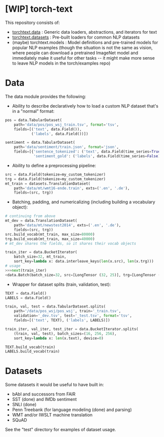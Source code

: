 # [WIP] torch-text

This repository consists of:

- [torchtext.data](#data) : Generic data loaders, abstractions, and iterators for text
- [torchtext.datasets](#datasets) : Pre-built loaders for common NLP datasets
- (maybe) torchtext.models : Model definitions and pre-trained models for popular NLP examples
(though the situation is not the same as vision, where people can download a pretrained ImageNet model and immediately
make it useful for other tasks -- it might make more sense to leave NLP models in the torch/examples repo)

# Data

The data module provides the following:

- Ability to describe declaratively how to load a custom NLP dataset that's in a "normal" format:
```python
pos = data.TabularDataset(
    path='data/pos/pos_wsj_train.tsv', format='tsv',
    fields=[('text', data.Field()),
            ('labels', data.Field())])

sentiment = data.TabularDataset(
    path='data/sentiment/train.json', format='json',
    fields=[{'sentence_tokenized': ('text', data.Field(time_series=True)),
             'sentiment_gold': ('labels', data.Field(time_series=False))}])
```
- Ability to define a preprocessing pipeline:
```python
src = data.Field(tokenize=my_custom_tokenizer)
trg = data.Field(tokenize=my_custom_tokenizer)
mt_train = datasets.TranslationDataset(
    path='data/mt/wmt16-ende.train', exts=('.en', '.de'),
    fields=(src, trg))
```
- Batching, padding, and numericalizing (including building a vocabulary object):
```python
# continuing from above
mt_dev = data.TranslationDataset(
    path='data/mt/newstest2014', exts=('.en', '.de'),
    fields=(src, trg))
src.build_vocab(mt_train, max_size=80000)
trg.build_vocab(mt_train, max_size=40000)
# mt_dev shares the fields, so it shares their vocab objects

train_iter = data.BucketIterator(
    batch_size=32, mt_train,
    sort_key=lambda x: data.interleave_keys(len(x.src), len(x.trg)))
# usage
>>>next(train_iter)
<data.Batch(batch_size=32, src=[LongTensor (32, 25)], trg=[LongTensor (32, 28)])>
```
- Wrapper for dataset splits (train, validation, test):
```python
TEXT = data.Field()
LABELS = data.Field()

train, val, test = data.TabularDataset.splits(
    path='/data/pos_wsj/pos_wsj', train='_train.tsv',
    validation='_dev.tsv', test='_test.tsv', format='tsv',
    fields=[('text', TEXT), ('labels', LABELS)])

train_iter, val_iter, test_iter = data.BucketIterator.splits(
    (train, val, test), batch_sizes=(16, 256, 256),
    sort_key=lambda x: len(x.text), device=0)

TEXT.build_vocab(train)
LABELS.build_vocab(train)
```

# Datasets

Some datasets it would be useful to have built in:

- bAbI and successors from FAIR
- SST (done) and IMDb sentiment
- SNLI (done)
- Penn Treebank (for language modeling (done) and parsing)
- WMT and/or IWSLT machine translation
- SQuAD

See the "test" directory for examples of dataset usage.

